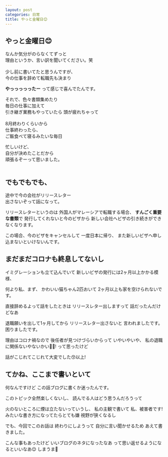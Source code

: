 ```yaml
---
layout: post
categories: 日常
title: やっと金曜日😊
---
```


## やっと金曜日😊
なんか気分がのらなくてずっと<br>
理由というか、言い訳を聞いてください。笑<br>
<br>
少し前に書いてたと思うんですが、<br>
今の仕事を辞めて転職先も決まり<br>

**やっっっっったー**
って感じで喜んでたんです。<br>

それで、色々書類集めたり<br>
毎日の仕事に加えて<br>
引き継ぎ業務もやっていたら
頭が疲れちゃって<br>
<br>
8月終わりくらいから<br>
仕事終わったら、<br>
ご飯食べて寝るみたいな毎日
<br>

忙しいけど、<br>
自分が決めたことだから<br>
頑張るぞーって思いました。<br>
<br>

## でもでもでも、<br>
途中で今の会社がリリースレター<br>
出さないぞって話になって。<br>

リリースレターというのは
外国人がマレーシアで転職する場合、
**すんごく重要な書類**で
発行してくれないと今のビザから
新しい会社へビザの引き続きができなくなります。

この場合、今のビザをキャンセルして
一度日本に帰り、
また新しいビザへ申し込まないといけないんです。

## まだまだコロナも終息してないし
イミグレーションも立て込んでいて
新しいビザの発行には2ヶ月以上かかる模様、

何より私、まず、
かわいい猫ちゃん2匹おいて
2ヶ月以上も家を空けられないです。

直接辞めるよって話をしたときは
リリースレター出しますって
話だったんだけどなあ

退職願いを出して1ヶ月してから
リリースレター出さないと
言われましたです。困りましたです。

理由はコロナ禍なので
後任者が見つけづらいからって
いやいやいや、
私の退職に関係ないやないかい✋🏻!
って思ったけど

話がこじれてこじれて大変でした😙以上!

## てかね、ここまで書いといて
何なんですけど
この話ブログに書くか迷ったんです。

このトピック全然楽しくないし、
読んでる人はどう思うんだろうって

火のないところに煙は立たないっていうし、
私の主観で書いて
私、被害者です!
みたいな書き方になってたらとても嫌
視野が狭くなるし

でも、今回でこのお話は
終わりにしようって
自分に言い聞かせるため
あえて書きました。

こんな事もあったけど
いいブログのネタになったなあ
って思い返せるようになるといいなあ😌
しまうま🦓

<br>
<br>
<br>